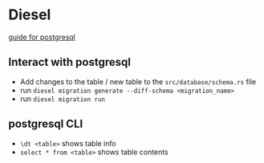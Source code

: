 # Diesel

[guide for postgresql](https://diesel.rs/guides/getting-started)

## Interact with postgresql

- Add changes to the table / new table to the `src/database/schema.rs` file
- run `diesel migration generate --diff-schema <migration_name>`
- run `diesel migration run`

## postgresql CLI

- `\dt <table>` shows table info
- `select * from <table>` shows table contents
